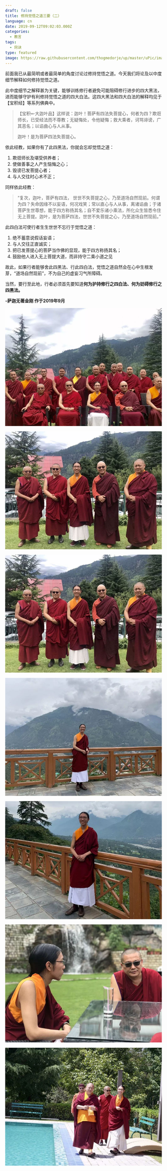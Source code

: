 ```yaml
---
draft: false
title: 修持觉悟之道三要（二）
language: cn
date: 2019-09-12T09:02:03.000Z
categories:
  - 教言
tags:
  - 窍诀
type: featured
image: https://raw.githubusercontent.com/thogmedorje/up/master/uPic/image-20200510124116133.png
---
```


前面我已从最简明或者最简单的角度讨论过修持觉悟之道。今天我们将论及以中度细节解释如何修持觉悟之道。

此中度细节之解释甚为关键，能够训练修行者避免可能阻碍修行进步的四大黑法，进而能够守护有利修持觉悟之道的四大白法。这四大黑法和四大白法的解释均见于【宝积经】等系列佛典中。

>【宝积═·大迦叶品】这样说：迦叶！菩萨有四法失菩提心，何者为四？欺诳师长，已受经法而不尊教；无疑悔处，令他疑悔；救大乘者，诃骂诽谤，广其恶名；以谄曲心与人从事。
>
>迦叶！是为菩萨四法失菩提心。

依此经教，如果你有了此四黑法，你就会忘却觉悟之道：

1. 欺诳师长及堪受供养者；
1. 使做善事之人产生恼悔之心；
1. 毁谤已发菩提心者；
1. 与人交往时心术不正；

同样依此经教：

> “复次，迦叶，菩萨有四法， 世世不失菩提之心，乃至道场自然现前。何谓为四？失命因缘不以妄语，何况戏笑；常以直心与人从事，离诸谄曲；于诸菩萨生世尊想，能于四方称扬其名；自不爱乐诸小乘法，所化众生皆悉令住无上菩提。迦叶，是为菩萨四法，世世不失菩提之心，乃至道场自然现前。”

此四白法可使行者生生世世不忘行于觉悟之道：

1.  绝不蓄意说假话妄语；
1. 与人交往正直诚实；
1. 把已发菩提心的菩萨当作佛的显现，能于四方称扬其名；
1. 鼓励他人进入无上菩提大道，而非持守二乘小道之见

故此，如果行者能够舍此四黑法、行此四白法，觉悟之道自然会在心中生根发芽，“道场自然现前”，不为自己的虚妄习气所障碍。

当然，要行至此地，行者必须首先要知道**何为护持修行之四白法、何为妨碍修行之四黑法。**

**-萨迦无著金刚 作于2019年9月**



![image-20200510124116133](https://raw.githubusercontent.com/thogmedorje/up/master/uPic/image-20200510124116133.png)

![image-20200510124024208](https://raw.githubusercontent.com/thogmedorje/up/master/uPic/image-20200510124024208.png)

![img](https://raw.githubusercontent.com/thogmedorje/up/master/uPic/image-20200510124201521.png)

![img](https://raw.githubusercontent.com/thogmedorje/up/master/uPic/640-20200510124234041.jpeg)

![image-20200510124334387](https://raw.githubusercontent.com/thogmedorje/up/master/uPic/image-20200510124334387.png)

![image-20200510124412424](https://raw.githubusercontent.com/thogmedorje/up/master/uPic/image-20200510124412424.png)

![image-20200510124450799](https://raw.githubusercontent.com/thogmedorje/up/master/uPic/image-20200510124450799.png)